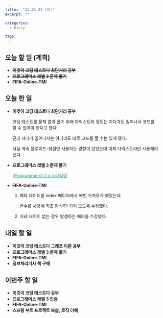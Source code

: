 ```yaml
---
title:  "21.02.21 (일)"
excerpt: ""

categories:
  - Diary

tags:
---
```


## 오늘 할 일 (계획)

- ~~**이것이 코딩 테스트다 최단거리 공부**~~
- ~~**프로그래머스 레벨 3 문제 풀기**~~
- ~~**FIFA-Online-TMI**~~


## 오늘 한 일

- **이것이 코딩 테스트다 최단거리 공부**

  코딩 테스트를 문제 없이 풀기 위해 다익스트라 정도는 자다가도 일어나서 코드를 짤 수 있어야 한다고 한다.

  근데 자다가 일어나서는 아니라도 바로 코드를 짤 수는 있게 됐다.

  사실 계속 플로이드-워셜만 사용하는 경향이 있었는데 이제 다익스트라만 사용해야겠다.

- **프로그래머스 레벨 3 문제 풀기**

  <a href="https://nam-ki-bok.github.io/quiz/Quiz_Tiling/" style="color:#0FA678">[Programmers] 2 x n 타일링</a>

- **FIFA-Online-TMI**

  1. 메타 데이터를 index 페이지에서 매번 가져오게 했었는데 
  
     변수를 사용해 최초 한 번만 가져 오도록 수정했다.
  
  2. 거래 내역이 없는 경우 발생하는 에러를 수정했다.


##  내일 할 일

- **이것이 코딩 테스트다 그래프 이론 공부**
- **프로그래머스 레벨 3 문제 풀기**
- **FIFA-Online-TMI**
- **정보처리기사 책 구매**

## 이번주 할 일

- **이것이 코딩 테스트다 공부**
- **프로그래머스 레벨 3 인증**
- **FIFA-Online-TMI**
- **스프링 부트 프로젝트 복습, 로직 이해**

<br>

